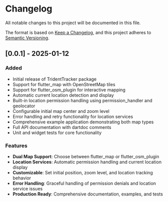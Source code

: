 # Changelog

All notable changes to this project will be documented in this file.

The format is based on [Keep a Changelog](https://keepachangelog.com/en/1.0.0/),
and this project adheres to [Semantic Versioning](https://semver.org/spec/v2.0.0.html).

## [0.0.1] - 2025-01-12

### Added
- Initial release of TridentTracker package
- Support for flutter_map with OpenStreetMap tiles
- Support for flutter_osm_plugin for interactive mapping
- Automatic current location detection and display
- Built-in location permission handling using permission_handler and geolocator
- Configurable initial map center and zoom level
- Error handling and retry functionality for location services
- Comprehensive example application demonstrating both map types
- Full API documentation with dartdoc comments
- Unit and widget tests for core functionality

### Features
- **Dual Map Support**: Choose between flutter_map or flutter_osm_plugin
- **Location Services**: Automatic permission handling and current location display
- **Customizable**: Set initial position, zoom level, and location tracking behavior
- **Error Handling**: Graceful handling of permission denials and location service issues
- **Production Ready**: Comprehensive documentation, examples, and tests